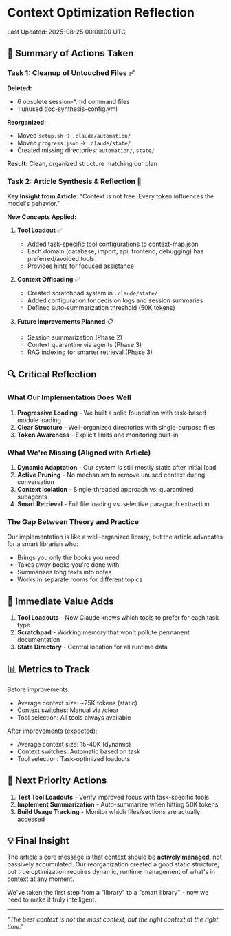 # Context Optimization Reflection
Last Updated: 2025-08-25 00:00:00 UTC

## 📝 Summary of Actions Taken

### Task 1: Cleanup of Untouched Files ✅

**Deleted:**
- 6 obsolete session-*.md command files
- 1 unused doc-synthesis-config.yml

**Reorganized:**
- Moved `setup.sh` → `.claude/automation/`
- Moved `progress.json` → `.claude/state/`
- Created missing directories: `automation/`, `state/`

**Result**: Clean, organized structure matching our plan

### Task 2: Article Synthesis & Reflection 🎯

**Key Insight from Article**: "Context is not free. Every token influences the model's behavior."

**New Concepts Applied:**

1. **Tool Loadout** ✅
   - Added task-specific tool configurations to context-map.json
   - Each domain (database, import, api, frontend, debugging) has preferred/avoided tools
   - Provides hints for focused assistance

2. **Context Offloading** ✅
   - Created scratchpad system in `.claude/state/`
   - Added configuration for decision logs and session summaries
   - Defined auto-summarization threshold (50K tokens)

3. **Future Improvements Planned** 📋
   - Session summarization (Phase 2)
   - Context quarantine via agents (Phase 3)
   - RAG indexing for smarter retrieval (Phase 3)

## 🔍 Critical Reflection

### What Our Implementation Does Well

1. **Progressive Loading** - We built a solid foundation with task-based module loading
2. **Clear Structure** - Well-organized directories with single-purpose files
3. **Token Awareness** - Explicit limits and monitoring built-in

### What We're Missing (Aligned with Article)

1. **Dynamic Adaptation** - Our system is still mostly static after initial load
2. **Active Pruning** - No mechanism to remove unused context during conversation
3. **Context Isolation** - Single-threaded approach vs. quarantined subagents
4. **Smart Retrieval** - Full file loading vs. selective paragraph extraction

### The Gap Between Theory and Practice

Our implementation is like a well-organized library, but the article advocates for a smart librarian who:
- Brings you only the books you need
- Takes away books you're done with
- Summarizes long texts into notes
- Works in separate rooms for different topics

## 🚀 Immediate Value Adds

1. **Tool Loadouts** - Now Claude knows which tools to prefer for each task type
2. **Scratchpad** - Working memory that won't pollute permanent documentation
3. **State Directory** - Central location for all runtime data

## 📊 Metrics to Track

Before improvements:
- Average context size: ~25K tokens (static)
- Context switches: Manual via /clear
- Tool selection: All tools always available

After improvements (expected):
- Average context size: 15-40K (dynamic)
- Context switches: Automatic based on task
- Tool selection: Task-optimized loadouts

## 🎯 Next Priority Actions

1. **Test Tool Loadouts** - Verify improved focus with task-specific tools
2. **Implement Summarization** - Auto-summarize when hitting 50K tokens
3. **Build Usage Tracking** - Monitor which files/sections are actually accessed

## 💡 Final Insight

The article's core message is that context should be **actively managed**, not passively accumulated. Our reorganization created a good static structure, but true optimization requires dynamic, runtime management of what's in context at any moment.

We've taken the first step from a "library" to a "smart library" - now we need to make it truly intelligent.

---

*"The best context is not the most context, but the right context at the right time."*